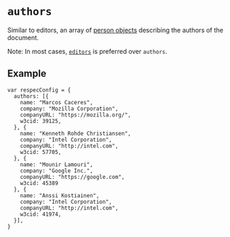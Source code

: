 # `authors`

Similar to editors, an array of [person objects](person) describing the authors of the document. 

Note: In most cases, [`editors`](editors) is preferred over `authors`. 

## Example

```JS
var respecConfig = {
  authors: [{
    name: "Marcos Caceres",
    company: "Mozilla Corporation",
    companyURL: "https://mozilla.org/",
    w3cid: 39125,
  }, {
    name: "Kenneth Rohde Christiansen",
    company: "Intel Corporation",
    companyURL: "http://intel.com",
    w3cid: 57705,
  }, {
    name: "Mounir Lamouri",
    company: "Google Inc.",
    companyURL: "https://google.com",
    w3cid: 45389
  }, {
    name: "Anssi Kostiainen",
    company: "Intel Corporation",
    companyURL: "http://intel.com",
    w3cid: 41974,
  }],
}
```
